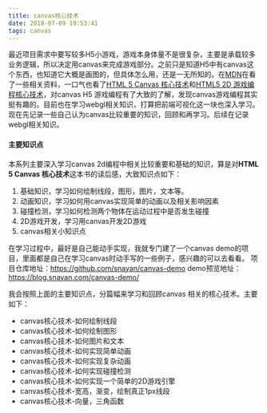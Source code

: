 ```yaml
---
title: canvas核心技术
date: 2018-07-09 19:53:41
tags: canvas
---
```


最近项目需求中要写较多H5小游戏，游戏本身体量不是很复杂，主要是承载较多业务逻辑，所以决定用canvas来完成游戏部分。之前只是知道H5中有canvas这个东西，也知道它大概是画图的，但具体怎么用，还是一无所知的。在[MDN](https://developer.mozilla.org/en-US/docs/Web/API/Canvas_API/Tutorial)在看了一些相关资料，一口气也看了[HTML 5 Canvas 核心技术](https://book.douban.com/subject/24533314/)和[HTML5 2D 游戏编程核心技术](https://book.douban.com/subject/27088021/)，对canvas H5 游戏编程有了大致的了解，发现canvas游戏编程其实挺有趣的。目前也在学习webgl相关知识，打算把前端可视化这一块也深入学习。现在先记录一些自己认为canvas比较重要的知识，回顾和再学习。后续在记录webgl相关知识。

#### 主要知识点

本系列主要深入学习canvas 2d编程中相关比较重要和基础的知识，算是对**HTML 5 Canvas 核心技术**这本书的读后感，大致知识点如下：

1. 基础知识，学习如何绘制线段，图形，图片，文本等。
2. 动画知识，学习如何用canvas实现简单的动画以及相关影响因素
3. 碰撞检测，学习如何检测两个物体在运动过程中是否发生碰撞
4. 2D游戏开发，学习用canvas开发2D游戏
5. canvas相关小知识点

在学习过程中，最好是自己能动手实现，我就专门建了一个canvas demo的项目，里面都是自己在学习canvas时动手写的一些例子，感兴趣的可以去看看。
项目仓库地址：https://github.com/snayan/canvas-demo
demo预览地址：https://blog.snayan.com/canvas-demo/

我会按照上面的主要知识点，分篇幅来学习和回顾canvas 相关的核心技术。主要如下：

* canvas核心技术-如何绘制线段
* canvas核心技术-如何绘制图形
* canvas核心技术-如何图片和文本
* canvas核心技术-如何实现简单动画
* canvas核心技术-如何实现复杂动画
* canvas核心技术-如何实现碰撞检测
* canvas核心技术-如何实现一个简单的2D游戏引擎
* canvas核心技术-宽高，渐变，绘制真正1px线段
* canvas核心技术-向量，三角函数
